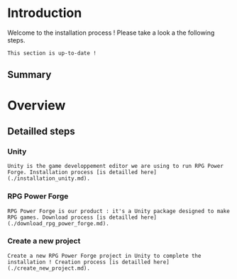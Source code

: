 # Introduction

Welcome to the installation process ! Please take a look a the following steps.

```admonish tip title="Oh yeah"
This section is up-to-date !
```

## Summary

# Overview

## Detailled steps

### Unity
```admonish note title="Unity installation"
Unity is the game developpement editor we are using to run RPG Power Forge. Installation process [is detailled here](./installation_unity.md).
```

### RPG Power Forge
```admonish note title="RPG Power Forge download"
RPG Power Forge is our product : it's a Unity package designed to make RPG games. Download process [is detailled here](./download_rpg_power_forge.md).
```

### Create a new project
```admonish note title="New project"
Create a new RPG Power Forge project in Unity to complete the installation ! Creation process [is detailled here](./create_new_project.md).
```